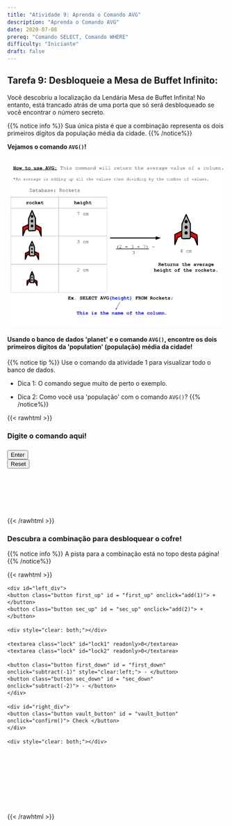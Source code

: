 ```yaml
---
title: "Atividade 9: Aprenda o Comando AVG"
description: "Aprenda o Comando AVG"
date: 2020-07-08
prereq: "Comando SELECT, Comando WHERE"
difficulty: "Iniciante"
draft: false
---
```

<!-- Links para javascript e CSS necessários para lógica suspensa -->
<link rel="stylesheet" href="../default/_default.css" type="text/css"></link>
<link rel="stylesheet" href="../default/_type.css" type="text/css"></link>
<script type="text/javascript" src="../default/_default.js"></script>
<script type="text/javascript" src="../default/_type.js"></script>
<script type="text/javascript" src="../default/alasql.js"></script>
<script type="text/javascript" src="../default/db.js"></script>

<script type="text/javascript" src="_activity9.js"></script>
<link rel="stylesheet" href="_activity9.css" type="text/css"></link>

## Tarefa 9: Desbloqueie a Mesa de Buffet Infinito:

Você descobriu a localização da Lendária Mesa de Buffet Infinita! No entanto, está trancado atrás de uma porta que
só será desbloqueado se você encontrar o número secreto.

{{% notice info %}}
Sua única pista é que a combinação representa os dois primeiros dígitos da população média da cidade.
{{% /notice%}}

**Vejamos o comando `AVG()`!**

![Explicar](assets/AVG.png)

#### Usando o banco de dados 'planet' e o comando `AVG()`, encontre os dois primeiros dígitos da 'population' (população) média da cidade!
{{% notice tip %}}
Use o comando da atividade 1 para visualizar todo o banco de dados.

* Dica 1: O comando segue muito de perto o exemplo.

* Dica 2: Como você usa 'população' com o comando `AVG()`?
{{% /notice%}}
<!-- Atividade de digitação SQL -->

{{< rawhtml >}}
  <div class="content_scaler">
    <div class="terminal_div" id="terminal_div">
      <div class = "outer">
        <h3 id = "commands" contenteditable="true" onclick="placeholder()">Digite o comando aqui!</h3>
      </div>
      <div class = "prev">
        <h3 id = "prev"></h3>
      </div>
      <div style="clear: both;"></div> 
      <button class="button button1" onclick="sql()"> Enter </button>
      <div style="clear: both;"></div> 
      <button class = "button reset" onclick="reset()">Reset</button>
    </div> <!-- terminal_div -->
  </div> <!-- content_scaler -->
  <div style="clear: both;"></div> 
  <h1 class="error" id="sqlcommand" style="visibility:hidden"><strong>ERRO ENTRADA INVÁLIDA></strong></h1>
  <table id="table">
    <tr></tr>
  </table>
  <h4 id="story"></h4>

{{< /rawhtml >}}

### Descubra a combinação para desbloquear o cofre!
{{% notice info %}}
A pista para a combinação está no topo desta página!
{{% /notice%}}

{{< rawhtml >}}

<div class="content_scaler">
  <div class="vault_div" id="vault_div">

    <div id="left_div">
    <button class="button first_up" id = "first_up" onclick="add(1)"> + </button>
    <button class="button sec_up" id = "sec_up" onclick="add(2)"> + </button> 
    
    <div style="clear: both;"></div> 
    
    <textarea class="lock" id="lock1" readonly>0</textarea>
    <textarea class="lock" id="lock2" readonly>0</textarea>
    
    <button class="button first_down" id = "first_down" onclick="subtract(-1)" style="clear:left;"> - </button>
    <button class="button sec_down" id = "sec_down" onclick="subtract(-2)"> - </button>
    </div>

    <div id="right_div">
    <button class="button vault_button" id = "vault_button" onclick="confirm()"> Check </button>
    </div>
    
    <div style="clear: both;"></div> 

  </div> <!-- vault_div -->
</div> <!-- content_scaler -->

<br>

<h5 id="plot" style="visibility:hidden"> Você conseguiu, Explorador Espacial! Você encontrou o Lendário Totem da Diversão: Mesa de Buffet Infinita! </h5> 

<!-- Mostrar a mesa do buffet infinito -->
<img id="buffet" alt="buffet" style="visibility:hidden"/>

<!-- Diz ao usuário para continuar a missão -->
<div class="resume_plot" id="resume_plot" style="visibility:hidden">
  <div class="alert">
    <span id="check">&#10003;</span>
    Você completou a tarefa! Continue para a próxima missão!
  </div>
</div>

{{< /rawhtml >}}
